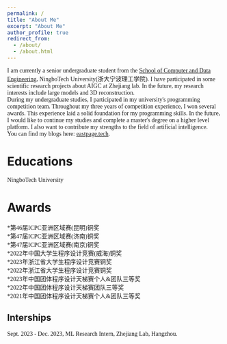 ```yaml
---
permalink: /
title: "About Me"
excerpt: "About Me"
author_profile: true
redirect_from: 
  - /about/
  - /about.html
---
```

<font face=consolas>I am currently a senior undergraduate student from the [School of Computer and Data Engineering](https://sjxy.nbt.edu.cn/), NingboTech University(浙大宁波理工学院). I have participated in some scientific research projects about AIGC at Zhejiang lab. In the future, my research interests include large models and 3D reconstruction.<br />
During my undergraduate studies, I participated in my university's programming competition team. Throughout my three years of competition experience, I won several awards. This experience laid a solid foundation for my programming skills. In the future, I would like to continue my studies and complete a master's degree on a higher level platform. I also want to contribute my strengths to the field of artificial intelligence.<br />
You can find my blogs here: [eastpage.tech](https://eastpage.tech).</font>

Educations
======
<font face=consolas>NingboTech University</font>

Awards
======
<font face=consolas>*第46届ICPC亚洲区域赛(昆明)铜奖<br />
*第47届ICPC亚洲区域赛(济南)铜奖<br />
*第47届ICPC亚洲区域赛(南京)铜奖<br />
*2022年中国大学生程序设计竞赛(威海)铜奖<br />
*2023年浙江省大学生程序设计竞赛铜奖<br />
*2022年浙江省大学生程序设计竞赛铜奖<br />
*2023年中国团体程序设计天梯赛个人&团队三等奖<br />
*2022年中国团体程序设计天梯赛团队三等奖<br />
*2021年中国团体程序设计天梯赛个人&团队三等奖</font>

Interships
------
<font face=consolas>Sept. 2023 - Dec. 2023, ML Research Intern, Zhejiang Lab, Hangzhou.</font>



